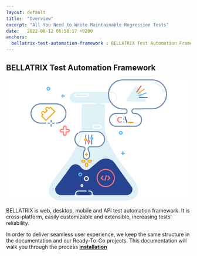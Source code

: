 ```yaml
---
layout: default
title:  "Overview"
excerpt: "All You Need to Write Maintainable Regression Tests"
date:   2022-08-12 06:50:17 +0200
anchors:
  bellatrix-test-automation-framework : BELLATRIX Test Automation Framework
---
```

BELLATRIX Test Automation Framework 
---------------------------------------------------------

![Bellatrix](images/bellatrix_illustration_white.png)

BELLATRIX is web, desktop, mobile and API test automation framework. It is cross-platform, easily customizable and extensible, increasing tests’ reliability.

In order to deliver seamless user experience, we keep the same structure in the documentation and our Ready-To-Go projects.
This documentation will walk you through the process [**installation**](https://docs.java.bellatrix.solutions/general-information/
)